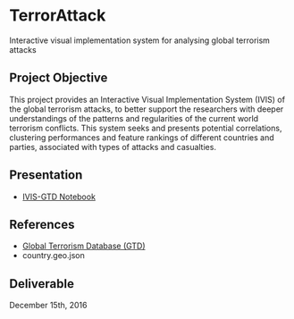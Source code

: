 # TerrorAttack

Interactive visual implementation system for analysing global terrorism attacks

Project Objective
------------

This project provides an Interactive Visual Implementation System (IVIS) of the global terrorism attacks, to better support the researchers with deeper understandings of the patterns and regularities of the current world terrorism conflicts. This system seeks and presents potential correlations, clustering performances and feature rankings of different countries and parties, associated with types of attacks and casualties. 


Presentation
------------

- [IVIS-GTD Notebook](https://github.com/ICT4SD/Terrorism_Analysis/blob/master/IVIS-GTD/Final%20Draft%20-%20IVIS%20Project%20(Viola's%20Part).ipynb)


References
------------

- [Global Terrorism Database (GTD)](https://www.start.umd.edu/gtd/)
- country.geo.json  


Deliverable
----
December 15th, 2016
